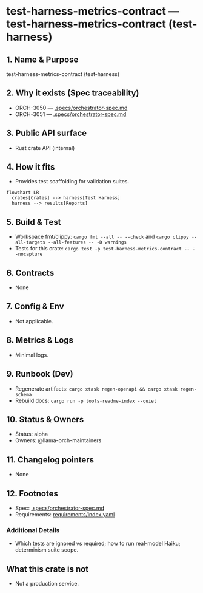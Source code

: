 # test-harness-metrics-contract — test-harness-metrics-contract (test-harness)

## 1. Name & Purpose

test-harness-metrics-contract (test-harness)

## 2. Why it exists (Spec traceability)

- ORCH-3050 — [.specs/orchestrator-spec.md](../../.specs/orchestrator-spec.md#orch-3050)
- ORCH-3051 — [.specs/orchestrator-spec.md](../../.specs/orchestrator-spec.md#orch-3051)


## 3. Public API surface

- Rust crate API (internal)

## 4. How it fits

- Provides test scaffolding for validation suites.

```mermaid
flowchart LR
  crates[Crates] --> harness[Test Harness]
  harness --> results[Reports]
```

## 5. Build & Test

- Workspace fmt/clippy: `cargo fmt --all -- --check` and `cargo clippy --all-targets --all-features
-- -D warnings`
- Tests for this crate: `cargo test -p test-harness-metrics-contract -- --nocapture`


## 6. Contracts

- None


## 7. Config & Env

- Not applicable.

## 8. Metrics & Logs

- Minimal logs.

## 9. Runbook (Dev)

- Regenerate artifacts: `cargo xtask regen-openapi && cargo xtask regen-schema`
- Rebuild docs: `cargo run -p tools-readme-index --quiet`


## 10. Status & Owners

- Status: alpha
- Owners: @llama-orch-maintainers

## 11. Changelog pointers

- None

## 12. Footnotes

- Spec: [.specs/orchestrator-spec.md](../../.specs/orchestrator-spec.md)
- Requirements: [requirements/index.yaml](../../requirements/index.yaml)

### Additional Details
- Which tests are ignored vs required; how to run real-model Haiku; determinism suite scope.


## What this crate is not

- Not a production service.
